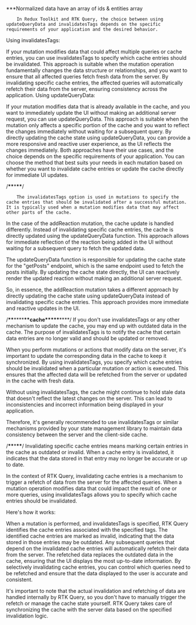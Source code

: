 \*\*\*Normalized data have an array of ids & entities array

        In Redux Toolkit and RTK Query, the choice between using updateQueryData and invalidatesTags depends on the specific requirements of your application and the desired behavior.

Using invalidatesTags:

If your mutation modifies data that could affect multiple queries or cache entries, you can use invalidatesTags to specify which cache entries should be invalidated.
This approach is suitable when the mutation operation fundamentally changes the data structure or relationships, and you want to ensure that all affected queries fetch fresh data from the server.
By invalidating specific cache entries, the affected queries will automatically refetch their data from the server, ensuring consistency across the application.
Using updateQueryData:

If your mutation modifies data that is already available in the cache, and you want to immediately update the UI without making an additional server request, you can use updateQueryData.
This approach is suitable when the mutation only affects a specific portion of the cache and you want to reflect the changes immediately without waiting for a subsequent query.
By directly updating the cache state using updateQueryData, you can provide a more responsive and reactive user experience, as the UI reflects the changes immediately.
Both approaches have their use cases, and the choice depends on the specific requirements of your application. You can choose the method that best suits your needs in each mutation based on whether you want to invalidate cache entries or update the cache directly for immediate UI updates.

/****************************\*\*****************************\*****************************\*\*****************************/

        The invalidatesTags option is used in mutations to specify the cache entries that should be invalidated after a successful mutation. It is typically used when a mutation modifies data that may affect other parts of the cache.

In the case of the addReaction mutation, the cache update is handled differently. Instead of invalidating specific cache entries, the cache is directly updated using the updateQueryData function. This approach allows for immediate reflection of the reaction being added in the UI without waiting for a subsequent query to fetch the updated data.

The updateQueryData function is responsible for updating the cache state for the "getPosts" endpoint, which is the same endpoint used to fetch the posts initially. By updating the cache state directly, the UI can reactively render the updated reaction without making an additional server request.

So, in essence, the addReaction mutation takes a different approach by directly updating the cache state using updateQueryData instead of invalidating specific cache entries. This approach provides more immediate and reactive updates in the UI.

/************\*\*************\*\*\*\*************\*\*************cache**************\*\***************\***************\*\***************/
If you don't use invalidatesTags or any other mechanism to update the cache, you may end up with outdated data in the cache. The purpose of invalidatesTags is to notify the cache that certain data entries are no longer valid and should be updated or removed.

When you perform mutations or actions that modify data on the server, it's important to update the corresponding data in the cache to keep it synchronized. By using invalidatesTags, you specify which cache entries should be invalidated when a particular mutation or action is executed. This ensures that the affected data will be refetched from the server or updated in the cache with fresh data.

Without using invalidatesTags, the cache might continue to hold stale data that doesn't reflect the latest changes on the server. This can lead to inconsistencies and incorrect information being displayed in your application.

Therefore, it's generally recommended to use invalidatesTags or similar mechanisms provided by your state management library to maintain data consistency between the server and the client-side cache.

/****************************\*\*****************************\*****************************\*\*****************************/
Invalidating specific cache entries means marking certain entries in the cache as outdated or invalid. When a cache entry is invalidated, it indicates that the data stored in that entry may no longer be accurate or up to date.

In the context of RTK Query, invalidating cache entries is a mechanism to trigger a refetch of data from the server for the affected queries. When a mutation operation modifies data that could impact the result of one or more queries, using invalidatesTags allows you to specify which cache entries should be invalidated.

Here's how it works:

When a mutation is performed, and invalidatesTags is specified, RTK Query identifies the cache entries associated with the specified tags.
The identified cache entries are marked as invalid, indicating that the data stored in those entries may be outdated.
Any subsequent queries that depend on the invalidated cache entries will automatically refetch their data from the server.
The refetched data replaces the outdated data in the cache, ensuring that the UI displays the most up-to-date information.
By selectively invalidating cache entries, you can control which queries need to be refetched and ensure that the data displayed to the user is accurate and consistent.

It's important to note that the actual invalidation and refetching of data are handled internally by RTK Query, so you don't have to manually trigger the refetch or manage the cache state yourself. RTK Query takes care of synchronizing the cache with the server data based on the specified invalidation logic.
